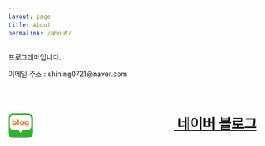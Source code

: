```yaml
---
layout: page
title: About
permalink: /about/
---
```


<p>프로그래머입니다.</p>

<p>이메일 주소 : shining0721@naver.com</p>
<br>
<h1><img src="/assets/Image/Blog-Image.png" width=50, height=50><a href="https://blog.naver.com/shining0721" style="float:right;">&nbsp;네이버 블로그</a></h1>
<br>
